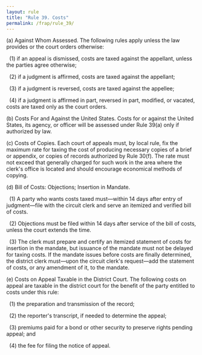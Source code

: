 ```yaml
---
layout: rule
title: "Rule 39. Costs"
permalink: /frap/rule_39/
---
```


(a) Against Whom Assessed. The following rules apply unless the law provides or the court orders otherwise:


&nbsp;&nbsp;(1) if an appeal is dismissed, costs are taxed against the appellant, unless the parties agree otherwise;


&nbsp;&nbsp;(2) if a judgment is affirmed, costs are taxed against the appellant;


&nbsp;&nbsp;(3) if a judgment is reversed, costs are taxed against the appellee;


&nbsp;&nbsp;(4) if a judgment is affirmed in part, reversed in part, modified, or vacated, costs are taxed only as the court orders.


(b) Costs For and Against the United States. Costs for or against the United States, its agency, or officer will be assessed under Rule 39(a) only if authorized by law.


(c) Costs of Copies. Each court of appeals must, by local rule, fix the maximum rate for taxing the cost of producing necessary copies of a brief or appendix, or copies of records authorized by Rule 30(f). The rate must not exceed that generally charged for such work in the area where the clerk's office is located and should encourage economical methods of copying.


(d) Bill of Costs: Objections; Insertion in Mandate.


&nbsp;&nbsp;(1) A party who wants costs taxed must—within 14 days after entry of judgment—file with the circuit clerk and serve an itemized and verified bill of costs.


&nbsp;&nbsp;(2) Objections must be filed within 14 days after service of the bill of costs, unless the court extends the time.


&nbsp;&nbsp;(3) The clerk must prepare and certify an itemized statement of costs for insertion in the mandate, but issuance of the mandate must not be delayed for taxing costs. If the mandate issues before costs are finally determined, the district clerk must—upon the circuit clerk's request—add the statement of costs, or any amendment of it, to the mandate.


(e) Costs on Appeal Taxable in the District Court. The following costs on appeal are taxable in the district court for the benefit of the party entitled to costs under this rule:


&nbsp;&nbsp;(1) the preparation and transmission of the record;


&nbsp;&nbsp;(2) the reporter's transcript, if needed to determine the appeal;


&nbsp;&nbsp;(3) premiums paid for a bond or other security to preserve rights pending appeal; and


&nbsp;&nbsp;(4) the fee for filing the notice of appeal.
